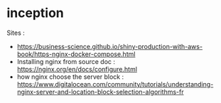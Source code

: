 # inception

Sites : 
- https://business-science.github.io/shiny-production-with-aws-book/https-nginx-docker-compose.html
- Installing nginx from source doc : https://nginx.org/en/docs/configure.html
- how nginx choose the server block : https://www.digitalocean.com/community/tutorials/understanding-nginx-server-and-location-block-selection-algorithms-fr
